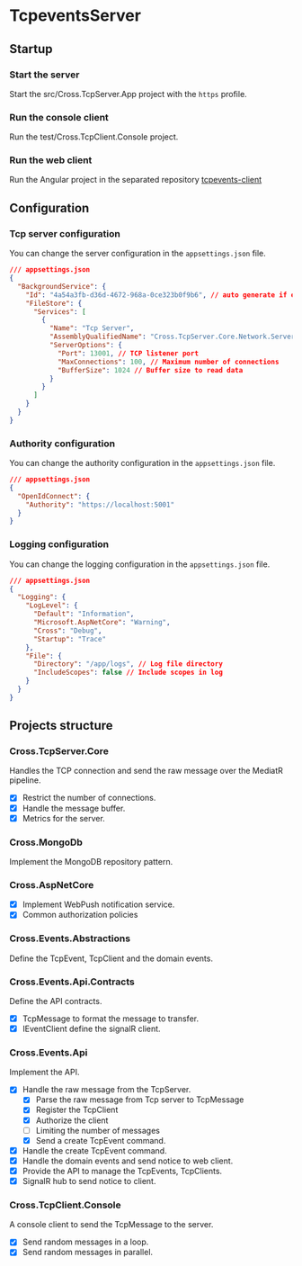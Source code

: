 # TcpeventsServer

## Startup

### Start the server

Start the src/Cross.TcpServer.App project with the `https` profile.

### Run the console client

Run the test/Cross.TcpClient.Console project.

### Run the web client

Run the Angular project in the separated repository [tcpevents-client](https://github.com/creatorflow-io/cross-events-client)

## Configuration

### Tcp server configuration

You can change the server configuration in the `appsettings.json` file.

```json
/// appsettings.json
{
  "BackgroundService": {
    "Id": "4a54a3fb-d36d-4672-968a-0ce323b0f9b6", // auto generate if empty
    "FileStore": {
      "Services": [
        {
          "Name": "Tcp Server",
          "AssemblyQualifiedName": "Cross.TcpServer.Core.Network.ServerListener, Cross.TcpServer.Core",
          "ServerOptions": {
            "Port": 13001, // TCP listener port
            "MaxConnections": 100, // Maximum number of connections
            "BufferSize": 1024 // Buffer size to read data
          }
        }
      ]
    }
  }
}
```

### Authority configuration

You can change the authority configuration in the `appsettings.json` file.

```json
/// appsettings.json
{
  "OpenIdConnect": {
	"Authority": "https://localhost:5001"
  }
}
```

### Logging configuration

You can change the logging configuration in the `appsettings.json` file.

```json
/// appsettings.json
{
  "Logging": {
	"LogLevel": {
      "Default": "Information",
      "Microsoft.AspNetCore": "Warning",
      "Cross": "Debug",
      "Startup": "Trace"
    },
    "File": {
      "Directory": "/app/logs", // Log file directory
      "IncludeScopes": false // Include scopes in log
    }
  }
}
```

## Projects structure

### Cross.TcpServer.Core

Handles the TCP connection and send the raw message over the MediatR pipeline.
- [x] Restrict the number of connections.
- [x] Handle the message buffer.
- [x] Metrics for the server.

### Cross.MongoDb

Implement the MongoDB repository pattern.

### Cross.AspNetCore

- [x] Implement WebPush notification service.
- [x] Common authorization policies

### Cross.Events.Abstractions

Define the TcpEvent, TcpClient and the domain events.

### Cross.Events.Api.Contracts

Define the API contracts.
- [x] TcpMessage to format the message to transfer.
- [x] IEventClient define the signalR client.

### Cross.Events.Api

Implement the API.
- [x] Handle the raw message from the TcpServer.
    - [x] Parse the raw message from Tcp server to TcpMessage
    - [x] Register the TcpClient
    - [x] Authorize the client
    - [ ] Limiting the number of messages
    - [x] Send a create TcpEvent command.
- [x] Handle the create TcpEvent command.
- [x] Handle the domain events and send notice to web client.
- [x] Provide the API to manage the TcpEvents, TcpClients.
- [x] SignalR hub to send notice to client.
 
### Cross.TcpClient.Console

A console client to send the TcpMessage to the server.
- [x] Send random messages in a loop.
- [x] Send random messages in parallel.